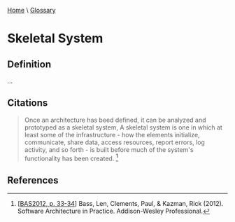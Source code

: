 [Home](../../index.html) \ [Glossary](glossary.html)

# Skeletal System

## Definition

...  

## Citations

> Once an architecture has beed defined, it can be analyzed and prototyped as a skeletal system, A skeletal system is one in which at least some of the infrastructure - how the elements initialize, communicate, share data, access resources, report errors, log activity, and so forth - is built before much of the system's functionality has been created. [^1]

## References

[^1]: [[BAS2012, p. 33-34](../references/books/Software-Architecture-in-Practice.html)] Bass, Len, Clements, Paul, & Kazman, Rick (2012). Software Architecture in Practice. Addison-Wesley Professional.
